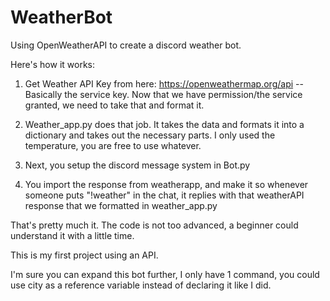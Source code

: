 # WeatherBot
Using OpenWeatherAPI to create a discord weather bot.

Here's how it works:

1. Get Weather API Key from here: https://openweathermap.org/api -- Basically the service key.
Now that we have permission/the service granted, we need to take that and format it.

2. Weather_app.py does that job. It takes the data and formats it into a dictionary and takes out the necessary parts. I only used the temperature, you are free to use whatever.
3. Next, you setup the discord message system in Bot.py
4. You import the response from weatherapp, and make it so whenever someone puts "!weather" in the chat, it replies with that weatherAPI response that we formatted in weather_app.py

That's pretty much it. The code is not too advanced, a beginner could understand it with a little time.

This is my first project using an API.

I'm sure you can expand this bot further, I only have 1 command, you could use city as a reference variable instead of declaring it like I did.


